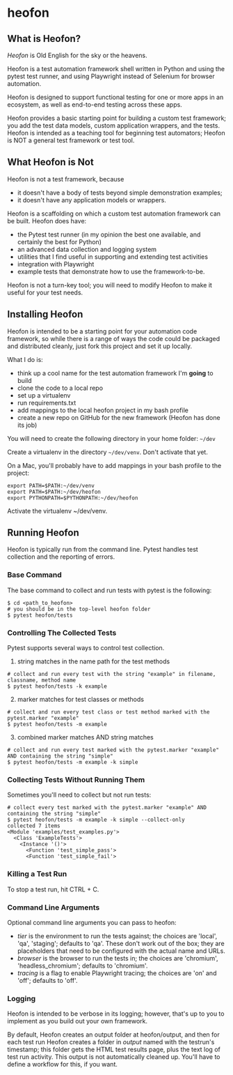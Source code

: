 # heofon

## What is Heofon?
_Heofon_ is Old English for the sky or the heavens. 

Heofon is a test automation framework shell written in Python and using the pytest test runner, and using Playwright instead of Selenium for browser automation.

Heofon is designed to support functional testing for one or more apps in an ecosystem, as well as end-to-end testing across these apps.

Heofon provides a basic starting point for building a custom test framework; you add the test data models, custom application wrappers, and the tests. Heofon is intended as a teaching tool for beginning test automators; Heofon is NOT a general test framework or test tool.


## What Heofon is Not
Heofon is not a test framework, because
+ it doesn't have a body of tests beyond simple demonstration examples;
+ it doesn't have any application models or wrappers.

Heofon is a scaffolding on which a custom test automation framework can be built. Heofon does have:
+ the Pytest test runner (in my opinion the best one available, and certainly the best for Python)
+ an advanced data collection and logging system
+ utilities that I find useful in supporting and extending test activities
+ integration with Playwright
+ example tests that demonstrate how to use the framework-to-be.

Heofon is not a turn-key tool; you will need to modify Heofon to make it useful for your test needs.


## Installing Heofon
Heofon is intended to be a starting point for your automation code framework, so while there is a range of ways the code could be packaged and distributed cleanly, just fork this project and set it up locally.

What I do is:
+ think up a cool name for the test automation framework I'm __going__ to build
+ clone the code to a local repo
+ set up a virtualenv
+ run requirements.txt
+ add mappings to the local heofon project in my bash profile
+ create a new repo on GitHub for the new framework (Heofon has done its job)

You will need to create the following directory in your home folder: ````~/dev````

Create a virtualenv in the directory ````~/dev/venv````. Don't activate that yet.

On a Mac, you'll probably have to add mappings in your bash profile to the project:

````
export PATH=$PATH:~/dev/venv
export PATH=$PATH:~/dev/heofon
export PYTHONPATH=$PYTHONPATH:~/dev/heofon
````

Activate the virtualenv ~/dev/venv.


## Running Heofon
Heofon is typically run from the command line. Pytest handles test collection and the reporting of errors.

### Base Command
The base command to collect and run tests with pytest is the following:
````
$ cd <path_to_heofon>
# you should be in the top-level heofon folder
$ pytest heofon/tests
````

### Controlling The Collected Tests
Pytest supports several ways to control test collection.

1. string matches in the name path for the test methods
````
# collect and run every test with the string "example" in filename, classname, method name
$ pytest heofon/tests -k example
````

2. marker matches for test classes or methods
````
# collect and run every test class or test method marked with the pytest.marker "example"
$ pytest heofon/tests -m example
````

3. combined marker matches AND string matches
````
# collect and run every test marked with the pytest.marker "example" AND containing the string "simple"
$ pytest heofon/tests -m example -k simple
````


### Collecting Tests Without Running Them
Sometimes you'll need to collect but not run tests:
````
# collect every test marked with the pytest.marker "example" AND containing the string "simple"
$ pytest heofon/tests -m example -k simple --collect-only
collected 7 items
<Module 'examples/test_examples.py'>
  <Class 'ExampleTests'>
    <Instance '()'>
      <Function 'test_simple_pass'>
      <Function 'test_simple_fail'>
````


### Killing a Test Run
To stop a test run, hit CTRL + C.


### Command Line Arguments
Optional command line arguments you can pass to heofon:
+ *tier* is the environment to run the tests against; the choices are 'local',
'qa', 'staging'; defaults to 'qa'. These don't work out of the box; they are placeholders
that need to be configured with the actual name and URLs.
+ *browser* is the browser to run the tests in; the choices are 'chromium', 'headless_chromium'; defaults to 'chromium'.
+ *tracing* is a flag to enable Playwright tracing; the choices are 'on' and 'off'; defaults to 'off'.


### Logging
Heofon is intended to be verbose in its logging; however, that's up to you to implement as you build out your own framework.

By default, Heofon creates an output folder at heofon/output, and then for each test run Heofon creates a folder in _output_ named with the testrun's timestamp; this folder gets the HTML test results page, plus the text log of test run activity. This output is not automatically cleaned up. You'll have to define a workflow for this, if you want.

